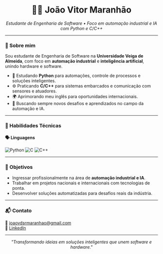 <h1 align="center">👨‍💻 João Vitor Maranhão</h1>

<p align="center">
  <em>Estudante de Engenharia de Software • Foco em automação industrial e IA com Python e C/C++</em>
</p>

---

### 🚀 Sobre mim

Sou estudante de Engenharia de Software na **Universidade Veiga de Almeida**, com foco em **automação industrial** e **inteligência artificial**, unindo hardware e software.

- 📌 Estudando **Python** para automações, controle de processos e soluções inteligentes.
- ⚙️ Praticando **C/C++** para sistemas embarcados e comunicação com sensores e atuadores.
- 🌍 Aprimorando meu inglês para oportunidades internacionais.
- 🔎 Buscando sempre novos desafios e aprendizados no campo da automação e IA.

---

### 🧠 Habilidades Técnicas

#### 🗣️ Linguagens
![Python](https://img.shields.io/badge/Python-3776AB?style=for-the-badge&logo=python&logoColor=white)
![C](https://img.shields.io/badge/C-00599C?style=for-the-badge&logo=c&logoColor=white)
![C++](https://img.shields.io/badge/C++-00599C?style=for-the-badge&logo=cplusplus&logoColor=white)

---

### 🎯 Objetivos

- Ingressar profissionalmente na área de **automação industrial e IA**.
- Trabalhar em projetos nacionais e internacionais com tecnologias de ponta.
- Desenvolver soluções automatizadas para desafios reais da indústria.
---

### 📬 Contato

📧 [joaovdsrmaranhao@gmail.com](mailto:joaovdsrmaranhao@gmail.com)  
💼 [LinkedIn](https://www.linkedin.com/in/joaovitorsasilvamaranhao)

---

<p align="center">
  <em>"Transformando ideias em soluções inteligentes que unem software e hardware."</em>
</p>
